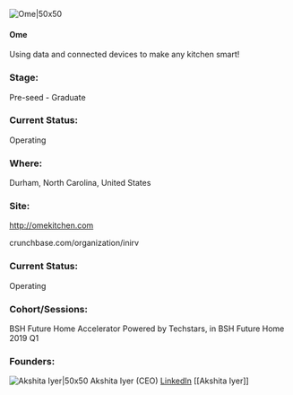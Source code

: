 

![Ome|50x50](https://apimg.techstars.com/connect/images/image_files/5c54def3a36c114310000003/original/Inirv_Logo.png)

#### Ome
Using data and connected devices to make any kitchen smart!

### Stage: 
Pre-seed - Graduate 

### Current Status: 
Operating

### Where:
Durham, North Carolina, United States

### Site:
http://omekitchen.com



crunchbase.com/organization/inirv

### Current Status: 
Operating

### Cohort/Sessions: 
BSH Future Home Accelerator Powered by Techstars, in BSH Future Home 2019 Q1

### Founders: 

![Akshita Iyer|50x50](https://apimg.techstars.com/connect/images/image_files/5c54de1fa36c114310000001/original/Akshita_Portrait.jpg) Akshita Iyer (CEO) [LinkedIn](https://linkedin.com/in/akshita-iyer-14a4a894) [[Akshita Iyer]]


